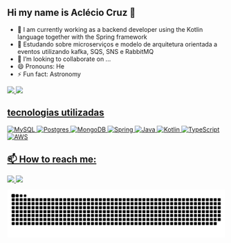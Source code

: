 ## Hi my name is Aclécio Cruz 👋

- 🔭 I am currently working as a backend developer using the Kotlin language together with the Spring framework
- 🌱 Estudando sobre microserviços e modelo de arquitetura orientada a eventos utilizando kafka, SQS, SNS e RabbitMQ
- 👯 I’m looking to collaborate on ...
- 😄 Pronouns: He
- ⚡ Fun fact: Astronomy

<div>
  <a href="https://github.com/acleciocruzdeveloper">
    <img height="180em" src="https://github-readme-stats.vercel.app/api?username=acleciocruzdeveloper&show_icons=true&theme=radical&include_all_commits=true&count_private=true"/>
     <img height="180em" src="https://github-readme-stats.vercel.app/api/top-langs/?username=acleciocruzdeveloper&&hide_progress=true&theme=radical"/>
</div>

## tecnologias utilizadas
![MySQL](https://img.shields.io/badge/mysql-4479A1.svg?style=for-the-badge&logo=mysql&logoColor=white)
![Postgres](https://img.shields.io/badge/postgres-%23316192.svg?style=for-the-badge&logo=postgresql&logoColor=white)
![MongoDB](https://img.shields.io/badge/MongoDB-%234ea94b.svg?style=for-the-badge&logo=mongodb&logoColor=white)
![Spring](https://img.shields.io/badge/spring-%236DB33F.svg?style=for-the-badge&logo=spring&logoColor=white)
![Java](https://img.shields.io/badge/java-%23ED8B00.svg?style=for-the-badge&logo=openjdk&logoColor=white)
![Kotlin](https://img.shields.io/badge/kotlin-%237F52FF.svg?style=for-the-badge&logo=kotlin&logoColor=white)
![TypeScript](https://img.shields.io/badge/typescript-%23007ACC.svg?style=for-the-badge&logo=typescript&logoColor=white)
![AWS](https://img.shields.io/badge/AWS-%23FF9900.svg?style=for-the-badge&logo=amazon-aws&logoColor=white)

##

## 📫 How to reach me:
<div>
    <a href="https://www.linkedin.com/in/acleciocruz/ target="_blank">
    <img src="https://img.shields.io/badge/linkedin-%230077B5.svg?style=for-the-badge&logo=linkedin&logoColor=white"/>
    <a/>
    <a href="mailto:eng.acleciocruz@gmail.com" target="_blank">
    <img src="https://img.shields.io/badge/Gmail-D14836?style=for-the-badge&logo=gmail&logoColor=white"/>
    <a/>
</div>

![Snake animation](https://github.com/acleciocruzdeveloper/acleciocruzdeveloper/blob/output/github-contribution-grid-snake.svg)


